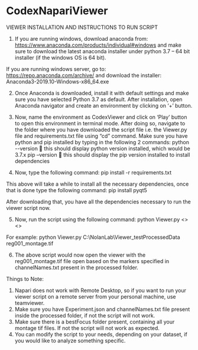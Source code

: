 # CodexNapariViewer
VIEWER INSTALLATION AND INSTRUCTIONS TO RUN SCRIPT
1.	If you are running windows, download anaconda from: https://www.anaconda.com/products/individual#windows and make sure to download the latest anaconda installer under python 3.7 – 64 bit installer (if the windows OS is 64 bit). 

If you are running windows server, go to: https://repo.anaconda.com/archive/
and download the installer: Anaconda3-2019.10-Windows-x86_64.exe

2.	Once Anaconda is downloaded, install it with default settings and make sure you have selected Python 3.7 as default. After installation, open Anaconda navigator and create an environment by clicking on ‘+’ button. 

3.	Now, name the environment as CodexViewer and click on ‘Play’ button to open this environment in terminal mode. After doing so, navigate to the folder where you have downloaded the script file i.e. the Viewer.py file and requirements.txt file using “cd” command.
Make sure you have python and pip installed by typing in the following 2 commands:
 	python --version  this should display python version installed, which would be 3.7.x
 	pip –version  this should display the pip version installed to install dependencies

4.	Now, type the following command:
    	pip install -r requirements.txt

This above will take a while to install all the necessary dependencies, once that is done type the following command:
	pip install pyqt5

After downloading that, you have all the dependencies necessary to run the viewer script now.

5.	Now, run the script using the following command:
 	python Viewer.py <<location of processed data>> <<montage file name>>

For example:
 	python Viewer.py C:\NolanLab\Viewer_testProcessedData reg001_montage.tif

6.	The above script would now open the viewer with the reg001_montage.tif file open based on the markers specified in channelNames.txt present in the processed folder.

Things to Note:
1.	Napari does not work with Remote Desktop, so if you want to run your viewer script on a remote server from your personal machine, use teamviewer.
2.	Make sure you have Experiment.json and channelNames.txt file present inside the processed folder, if not the script will not work.
3.	Make sure there is a bestFocus folder present, containing all your montage tif files. If not the script will not work as expected. 
4.	You can modify the script to your needs, depending on your dataset, if you would like to analyze something specific.

